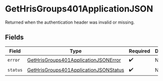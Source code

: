 # GetHrisGroups401ApplicationJSON

Returned when the authentication header was invalid or missing.


## Fields

| Field                                                                                                     | Type                                                                                                      | Required                                                                                                  | Description                                                                                               |
| --------------------------------------------------------------------------------------------------------- | --------------------------------------------------------------------------------------------------------- | --------------------------------------------------------------------------------------------------------- | --------------------------------------------------------------------------------------------------------- |
| `error`                                                                                                   | [GetHrisGroups401ApplicationJSONError](../../models/operations/gethrisgroups401applicationjsonerror.md)   | :heavy_check_mark:                                                                                        | N/A                                                                                                       |
| `status`                                                                                                  | [GetHrisGroups401ApplicationJSONStatus](../../models/operations/gethrisgroups401applicationjsonstatus.md) | :heavy_check_mark:                                                                                        | N/A                                                                                                       |